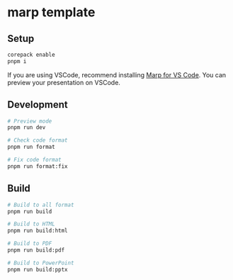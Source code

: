# marp template

## Setup

```bash
corepack enable
pnpm i
```

If you are using VSCode, recommend installing [Marp for VS Code](https://marketplace.visualstudio.com/items?itemName=marp-team.marp-vscode). You can preview your presentation on VSCode.

## Development

```bash
# Preview mode
pnpm run dev

# Check code format
pnpm run format

# Fix code format
pnpm run format:fix
```

## Build

```bash
# Build to all format
pnpm run build

# Build to HTML
pnpm run build:html

# Build to PDF
pnpm run build:pdf

# Build to PowerPoint
pnpm run build:pptx
```
